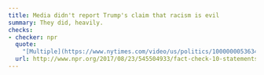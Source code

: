 ```yaml
---
title: Media didn't report Trump's claim that racism is evil
summary: They did, heavily.
checks:
- checker: npr
  quote:
    "[Multiple](https://www.nytimes.com/video/us/politics/100000005363413/trump-delivers-statement-at-white-house.html?mcubz=3) headlines [from](http://www.politico.com/story/2017/08/14/white-house-defends-trump-charlottesville-241604) an [array](http://www.motherjones.com/politics/2017/08/trump-reluctantly-condemns-racism-carried-out-by-white-nationalists/) of [news](http://thehill.com/homenews/administration/346483-trump-declares-racism-is-evil-after-firestorm) outlets [reported](http://www.bbc.com/news/world-us-canada-40927089) that Trump called racism “evil” in his Aug. 14 address — in which he also called out the KKK and neo-Nazis specifically after political pressure to do so."
  url: http://www.npr.org/2017/08/23/545504933/fact-check-10-statements-from-trumps-phoenix-speech
---
```

